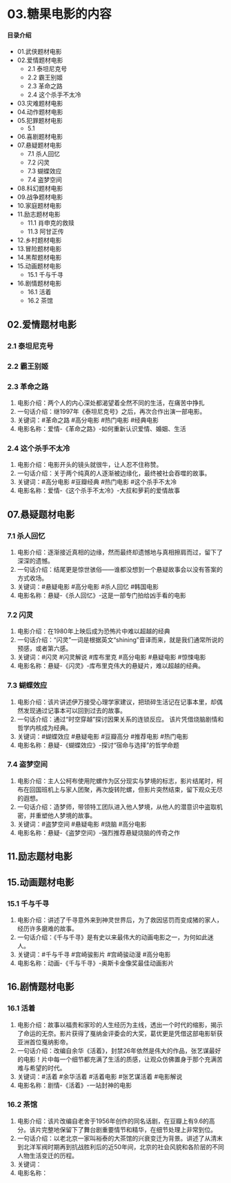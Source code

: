 # 03.糖果电影的内容
#### 目录介绍
- 01.武侠题材电影
- 02.爱情题材电影
  - 2.1 泰坦尼克号
  - 2.2 霸王别姬
  - 2.3 革命之路
  - 2.4 这个杀手不太冷
- 03.灾难题材电影
- 04.动作题材电影
- 05.犯罪题材电影
  - 5.1 
- 06.喜剧题材电影
- 07.悬疑题材电影
  - 7.1 杀人回忆
  - 7.2 闪灵
  - 7.3 蝴蝶效应
  - 7.4 盗梦空间
- 08.科幻题材电影
- 09.战争题材电影
- 10.家庭题材电影
- 11.励志题材电影
  - 11.1 肖申克的救赎
  - 11.3 阿甘正传
- 12.乡村题材电影
- 13.冒险题材电影
- 14.黑帮题材电影
- 15.动画题材电影
  - 15.1 千与千寻
- 16.剧情题材电影
  - 16.1 活着
  - 16.2 茶馆




## 02.爱情题材电影

### 2.1 泰坦尼克号


### 2.2 霸王别姬


### 2.3 革命之路

1. 电影介绍：两个人的内心深处都渴望着全然不同的生活，在痛苦中挣扎
2. 一句话介绍：继1997年《泰坦尼克号》之后，再次合作出演一部电影。
3. 关键词：#革命之路 #高分电影 #热门电影 #经典电影
4. 电影名称：爱情-《革命之路》-如何重新认识爱情、婚姻、生活

### 2.4 这个杀手不太冷

1. 电影介绍：电影开头的镜头就很牛，让人忍不住称赞。
2. 一句话介绍：关于两个纯真的人逐渐被边缘化，最终被社会吞噬的故事。
3. 关键词：#高分电影 #豆瓣经典 #热门电影 #这个杀手不太冷
4. 电影名称：爱情-《这个杀手不太冷》-大叔和萝莉的爱情故事

## 07.悬疑题材电影

### 7.1 杀人回忆

1. 电影介绍：逐渐接近真相的边缘，然而最终却遗憾地与真相擦肩而过，留下了深深的遗憾。
2. 一句话介绍：结尾更是惊世骇俗——谁都没想到一个悬疑故事会以没有答案的方式收场。
3. 关键词：#悬疑电影 #高分电影 #杀人回忆 #韩国电影
4. 电影名称：悬疑-《杀人回忆》-这是一部专门拍给凶手看的电影

### 7.2 闪灵

1. 电影介绍：在1980年上映后成为恐怖片中难以超越的经典
2. 一句话介绍：“闪灵”一词是根据英文“shining”音译而来，就是我们通常所说的预感，或者第六感。
3. 关键词：#闪灵 #闪灵解说 #库布里克 #高分电影 #悬疑电影 #惊悚电影
4. 电影名称：悬疑-《闪灵》-库布里克伟大的悬疑片，难以超越的经典。

### 7.3 蝴蝶效应

1. 电影介绍：该片讲述伊万接受心理学家建议，把琐碎生活记在记事本里，却偶然发现通过记事本可以回到过去的故事。
2. 一句话介绍：通过“时空穿越”探讨因果关系的连锁反应。‌ 该片凭借烧脑剧情和哲学内核成为经典。
3. 关键词：#蝴蝶效应 #悬疑电影 #豆瓣高分 #推荐电影 #热门电影
4. 电影名称：悬疑-《蝴蝶效应》-探讨“宿命与选择”的哲学命题

### 7.4 盗梦空间

1. 电影介绍：主人公柯布使用陀螺作为区分现实与梦境的标志，影片结尾时，柯布在回国班机上与家人团聚，再次旋转陀螺，但影片突然结束，留下观众无尽的遐想。
2. 一句话介绍：造梦师，带领特工团队进入他人梦境，从他人的潜意识中盗取机密，并重塑他人梦境的故事。
3. 关键词：#盗梦空间 #悬疑电影 #烧脑 #高分电影
4. 电影名称：悬疑-《盗梦空间》-强烈推荐悬疑烧脑的传奇之作

## 11.励志题材电影

## 15.动画题材电影

### 15.1 千与千寻

1. 电影介绍：讲述了千寻意外来到神灵世界后，为了救因惩罚而变成猪的家人，经历许多磨难的故事。
2. 一句话介绍：《千与千寻》是有史以来最伟大的动画电影之一，为何如此迷人。
3. 关键词：#千与千寻 #宫崎骏影片 #宫崎骏动漫 #高分电影
4. 电影名称：动画-《千与千寻》-奥斯卡金像奖最佳动画影片


## 16.剧情题材电影

### 16.1 活着

1. 电影介绍：故事以福贵和家珍的人生经历为主线，透出一个时代的缩影，揭示了命运的无奈。影片获得了戛纳金评委会的大奖，葛优更是凭借这部电影斩获亚洲首位戛纳影帝。
2. 一句话介绍：改编自余华《活着》，封禁26年依然是伟大的作品，张艺谋最好的电影！片中每一个细节都充满了生活的质感，让观众仿佛置身于那个充满苦难与希望的时代。
3. 关键词：#活着 #余华活着 #活着电影 #张艺谋活着 #电影解说
4. 电影名称：剧情-《活着》-一站封神的电影

### 16.2 茶馆


1. 电影介绍：该片改编自老舍于1956年创作的同名话剧，在豆瓣上有9.6的高分。该片完整地保留下了舞台剧重要情节和精华，在细节处理上非常到位。
2. 一句话介绍：以老北京一家叫裕泰的大茶馆的兴衰变迁为背景。讲述了从清末到北洋军阀时期再到抗战胜利后的近50年间，北京的社会风貌和各阶层的不同人物生活变迁的历程。
3. 关键词：
4. 电影名称：










